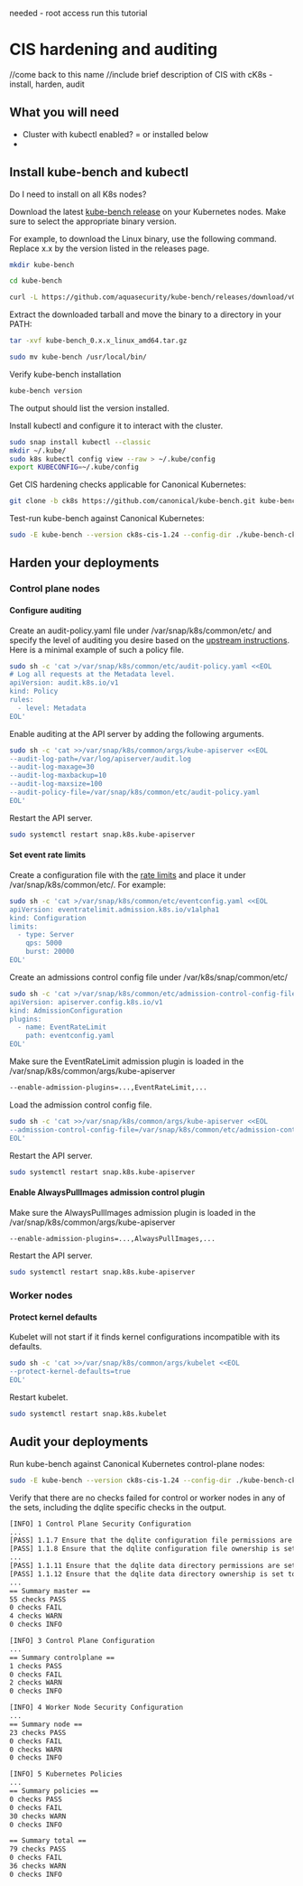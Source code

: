 needed - root access
run this tutorial

# CIS hardening and auditing 

//come back to this name
//include brief description of CIS with cK8s - install, harden, audit

## What you will need

- Cluster with kubectl enabled? = or installed below
-

## Install kube-bench and kubectl

Do I need to install on all K8s nodes?

Download the latest [kube-bench release][] on your Kubernetes nodes. Make sure to select the appropriate binary version.

For example, to download the Linux binary, use the following command. Replace x.x by the version listed in the releases page.

```sh 
mkdir kube-bench

cd kube-bench

curl -L https://github.com/aquasecurity/kube-bench/releases/download/v0.x.x/kube-bench_0.x.x_linux_amd64.tar.gz -o kube-bench_0.x.x_linux_amd64.tar.gz
```

Extract the downloaded tarball and move the binary to a directory in your PATH:

```sh
tar -xvf kube-bench_0.x.x_linux_amd64.tar.gz

sudo mv kube-bench /usr/local/bin/
``` 

Verify kube-bench installation

```sh
kube-bench version
``` 

The output should list the version installed.

Install kubectl and configure it to interact with the cluster.

```sh
sudo snap install kubectl --classic
mkdir ~/.kube/
sudo k8s kubectl config view --raw > ~/.kube/config
export KUBECONFIG=~/.kube/config
```

Get CIS hardening checks applicable for Canonical Kubernetes:

```sh
git clone -b ck8s https://github.com/canonical/kube-bench.git kube-bench-ck8s-cfg
```

Test-run kube-bench against Canonical Kubernetes: 

```sh
sudo -E kube-bench --version ck8s-cis-1.24 --config-dir ./kube-bench-ck8s-cfg/cfg/ --config ./kube-bench-ck8s-cfg/cfg/config.yaml
```

## Harden your deployments

### Control plane nodes

#### Configure auditing

Create an audit-policy.yaml file under /var/snap/k8s/common/etc/ and specify the level of auditing you desire based on the [upstream instructions][]. Here is a minimal example of such a policy file.

```sh
sudo sh -c 'cat >/var/snap/k8s/common/etc/audit-policy.yaml <<EOL
# Log all requests at the Metadata level.
apiVersion: audit.k8s.io/v1
kind: Policy
rules:
  - level: Metadata
EOL'
```

Enable auditing at the API server by adding the following arguments.

```sh
sudo sh -c 'cat >>/var/snap/k8s/common/args/kube-apiserver <<EOL
--audit-log-path=/var/log/apiserver/audit.log
--audit-log-maxage=30
--audit-log-maxbackup=10
--audit-log-maxsize=100
--audit-policy-file=/var/snap/k8s/common/etc/audit-policy.yaml
EOL'
```

Restart the API server.

```sh
sudo systemctl restart snap.k8s.kube-apiserver
```

#### Set event rate limits

Create a configuration file with the [rate limits][] and place it under /var/snap/k8s/common/etc/.
For example:

```sh
sudo sh -c 'cat >/var/snap/k8s/common/etc/eventconfig.yaml <<EOL
apiVersion: eventratelimit.admission.k8s.io/v1alpha1
kind: Configuration
limits:
  - type: Server
    qps: 5000
    burst: 20000
EOL'
```

Create an admissions control config file under /var/k8s/snap/common/etc/

```sh
sudo sh -c 'cat >/var/snap/k8s/common/etc/admission-control-config-file.yaml <<EOL
apiVersion: apiserver.config.k8s.io/v1
kind: AdmissionConfiguration
plugins:
  - name: EventRateLimit
    path: eventconfig.yaml
EOL'
```

Make sure the EventRateLimit admission plugin is loaded in the /var/snap/k8s/common/args/kube-apiserver

```sh
--enable-admission-plugins=...,EventRateLimit,...
```

Load the admission control config file.

```sh
sudo sh -c 'cat >>/var/snap/k8s/common/args/kube-apiserver <<EOL
--admission-control-config-file=/var/snap/k8s/common/etc/admission-control-config-file.yaml
EOL'
```

Restart the API server.

```sh
sudo systemctl restart snap.k8s.kube-apiserver
```

#### Enable AlwaysPullImages admission control plugin

Make sure the AlwaysPullImages admission plugin is loaded in the /var/snap/k8s/common/args/kube-apiserver

```sh
--enable-admission-plugins=...,AlwaysPullImages,...
```

Restart the API server.

```sh
sudo systemctl restart snap.k8s.kube-apiserver
```

### Worker nodes

#### Protect kernel defaults

Kubelet will not start if it finds kernel configurations incompatible with its defaults.

```sh
sudo sh -c 'cat >>/var/snap/k8s/common/args/kubelet <<EOL
--protect-kernel-defaults=true
EOL'
```

Restart kubelet.

```sh
sudo systemctl restart snap.k8s.kubelet
``` 

## Audit your deployments

Run kube-bench against Canonical Kubernetes control-plane nodes:

```sh
sudo -E kube-bench --version ck8s-cis-1.24 --config-dir ./kube-bench-ck8s-cfg/cfg/ --config ./kube-bench-ck8s-cfg/cfg/config.yaml
```

Verify that there are no checks failed for control or worker nodes in any of the sets, including the dqlite specific checks in the output.

```sh
[INFO] 1 Control Plane Security Configuration
...
[PASS] 1.1.7 Ensure that the dqlite configuration file permissions are set to 644 or more restrictive (Automated)
[PASS] 1.1.8 Ensure that the dqlite configuration file ownership is set to root:root (Automated)
...
[PASS] 1.1.11 Ensure that the dqlite data directory permissions are set to 700 or more restrictive (Automated)
[PASS] 1.1.12 Ensure that the dqlite data directory ownership is set to root:root (Automated)
...
== Summary master ==
55 checks PASS
0 checks FAIL
4 checks WARN
0 checks INFO

[INFO] 3 Control Plane Configuration
...
== Summary controlplane ==
1 checks PASS
0 checks FAIL
2 checks WARN
0 checks INFO

[INFO] 4 Worker Node Security Configuration
...
== Summary node ==
23 checks PASS
0 checks FAIL
0 checks WARN
0 checks INFO

[INFO] 5 Kubernetes Policies
...
== Summary policies ==
0 checks PASS
0 checks FAIL
30 checks WARN
0 checks INFO

== Summary total ==
79 checks PASS
0 checks FAIL
36 checks WARN
0 checks INFO

```

<!-- Links -->
[kube-bench release]: https://github.com/aquasecurity/kube-bench/releases
[upstream instructions]:https://kubernetes.io/docs/tasks/debug/debug-cluster/audit/
[rate limits]:https://kubernetes.io/docs/reference/config-api/apiserver-eventratelimit.v1alpha1